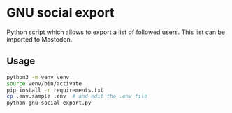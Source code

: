 # GNU social export

Python script which allows to export a list of followed users. This list can be imported to Mastodon.

## Usage

```sh
python3 -m venv venv
source venv/bin/activate
pip install -r requirements.txt
cp .env.sample .env  # and edit the .env file
python gnu-social-export.py
```
